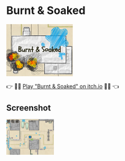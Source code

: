# Burnt & Soaked
<img src="https://github.com/Pro1d/burnt-and-soaked/blob/main/screenshots/burnt-and-soaked-presentation.png" width=35% height=35%>

:point_right: :office::fire: [Play "Burnt & Soaked" on itch.io](https://proyd.itch.io/burnt-and-soaked) :truck::sweat_drops: :point_left:

## Screenshot

<img src="https://github.com/Pro1d/burnt-and-soaked/blob/main/screenshots/burnt-and-soaked.png" width=25% height=25%>
